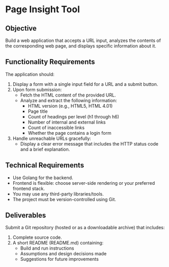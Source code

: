 # Page Insight Tool

## Objective

Build a web application that accepts a URL input, analyzes the contents of the corresponding web page, and displays specific information about it.

## Functionality Requirements

The application should:

1. Display a form with a single input field for a URL and a submit button.
2. Upon form submission:
   - Fetch the HTML content of the provided URL.
   - Analyze and extract the following information:
     - HTML version (e.g., HTML5, HTML 4.01)
     - Page title
     - Count of headings per level (h1 through h6)
     - Number of internal and external links
     - Count of inaccessible links
     - Whether the page contains a login form
3. Handle unreachable URLs gracefully:
   - Display a clear error message that includes the HTTP status code and a brief explanation.

## Technical Requirements

- Use Golang for the backend.
- Frontend is flexible: choose server-side rendering or your preferred frontend stack.
- You may use any third-party libraries/tools.
- The project must be version-controlled using Git.

## Deliverables

Submit a Git repository (hosted or as a downloadable archive) that includes:

1. Complete source code.
2. A short README (README.md) containing:
   - Build and run instructions
   - Assumptions and design decisions made
   - Suggestions for future improvements
